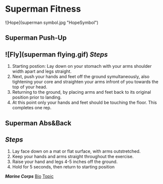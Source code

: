 # Superman Fitness
![Hope](superman symbol.jpg "HopeSymbol")
## Superman Push-Up 
![Fly](superman flying.gif)
***Steps*** 
---
1. Starting postion: Lay down on your stomach with your arms shoulder width apart and legs straight.
1. Next, push your hands and feet off the ground symultaneously, also tightening your core and straighten your arms infront of you towards the top of your head.
1. Returning to the ground, by placing arms and feet back to its original position prior to landing. 
1. At this point only your hands and feet should be touching the floor. This completes one rep.

## Superman Abs&Back

***Steps***
---
1.	Lay face down on a mat or flat surface, with arms outstretched.
1.	Keep your hands and arms straight throughout the exercise.
1.	Raise your hand and legs 4-5 inches off the ground.
1.	Hold for 5 seconds, then return to starting position

***Marine Corps***
[Bio](bio.md)
[Topic](topic.md)
